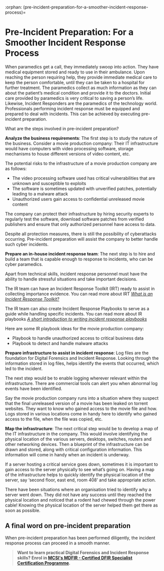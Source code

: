 :orphan:
(pre-incident-preparation-for-a-smoother-incident-response-process)=
# Pre-Incident Preparation: For a Smoother Incident Response Process

When paramedics get a call, they immediately swoop into action. They have medical equipment stored and ready to use in their ambulance. Upon reaching the person requiring help, they provide immediate medical care to keep the person comfortable, until they can be taken to a hospital for further treatment. The paramedics collect as much information as they can about the patient’s medical condition and provide it to the doctors. Initial care provided by paramedics is very critical to saving a person’s life. Likewise, Incident Responders are the paramedics of the technology world. Professionals performing incident response must be equipped and prepared to deal with incidents. This can be achieved by executing pre-incident preparation.

What are the steps involved in pre-incident preparation?

**Analyze the business requirements**: The first step is to study the nature of the business. Consider a movie production company: Their IT infrastructure would have computers with video processing software, storage mechanisms to house different versions of video content, etc.

The potential risks to the infrastructure of a movie production company are as follows:

- The video processing software used has critical vulnerabilities that are unknown and susceptible to exploits
- The software is sometimes updated with unverified patches, potentially leading to a malware attack
- Unauthorized users gain access to confidential unreleased movie content

The company can protect their infrastructure by hiring security experts to regularly test the software, download software patches from verified publishers and ensure that only authorized personnel have access to data.

Despite all protection measures, there is still the possibility of cyberattacks occurring. Pre-incident preparation will assist the company to better handle such cyber incidents.

**Prepare an in-house incident response team**: The next step is to hire and build a team that is capable enough to response to incidents, who can be cyber paramedics. 

Apart from technical skills, incident response personnel must have the ability to handle stressful situations and take important decisions. 

The IR team can have an Incident Response Toolkit (IRT) ready to assist in collecting importance evidence. You can read more about IRT *[What is an Incident Response Toolkit?](what-is-an-incident-response-toolkit)*

The IR team can also create Incident Response Playbooks to serve as a guide while handling specific incidents. You can read more about IR playbooks *[A short introduction to writing incident response playbooks](a-short-introduction-to-writing-incident-response-playbooks)*

Here are some IR playbook ideas for the movie production company:

- Playbook to handle unauthorized access to critical business data
- Playbook to detect and handle malware attacks

**Prepare infrastructure to assist in incident response**: Log files are the foundation for Digital Forensics and Incident Response. Looking through the information stored in log files, helps identify the events that occurred, which led to the incident.

The next step would be to enable logging wherever relevant within the infrastructure. There are commercial tools can alert you when abnormal log events have been identified. 

Say the movie production company runs into a situation where they suspect that the final unreleased version of a movie has been leaked on torrent websites. They want to know who gained access to the movie file and how. Logs stored in various locations come in handy here to identify who gained access to the file, when the file was copied, etc.

**Map the infrastructure**: The next critical step would be to develop a map of the IT infrastructure in the company. This would involve identifying the physical location of the various servers, desktops, switches, routers and other networking devices. Then a blueprint of the infrastructure can be drawn and stored, along with critical configuration information. This information will come in handy when an incident is underway. 

If a server hosting a critical service goes down, sometimes it is important to gain access to the server physically to see what’s going on. Having a map of the infrastructure helps to quickly identify the physical location of the server, say ‘second floor, east end, room 408’ and take appropriate action. 

There have been situations where an organisation tried to identify why a server went down. They did not have any success until they reached the physical location and noticed that a rodent had chewed through the power cable! Knowing the physical location of the server helped them get there as soon as possible.

## A final word on pre-incident preparation

When pre-incident preparation has been performed diligently, the incident response process can proceed in a smooth manner. 

> **Want to learn practical Digital Forensics and Incident Response skills? Enrol in [MCSI's MDFIR - Certified DFIR Specialist Certification Programme](https://www.mosse-institute.com/certifications/mdfir-certified-dfir-specialist.html).**